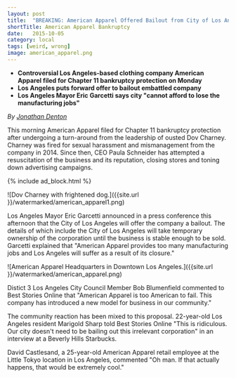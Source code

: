```yaml
---
layout: post
title:  "BREAKING: American Apparel Offered Bailout from City of Los Angeles"
shortTitle: American Apparel Bankruptcy
date:   2015-10-05
category: local
tags: [weird, wrong]
image: american_apparel.png
---
```

- __Controversial Los Angeles-based clothing company American Apparel filed for Chapter 11 bankruptcy protection on Monday__
- __Los Angeles puts forward offer to bailout embattled company__
- __Los Angeles Mayor Eric Garcetti says city "cannot afford to lose the manufacturing jobs"__


*By [Jonathan Denton](https://www.facebook.com/profile.php?id=100009311557342)*

This morning American Apparel filed for Chapter 11 bankruptcy protection after undergoing a turn-around from the leadership of ousted Dov Charney.  Charney was fired for sexual harassment and mismanagement from the company in 2014.  Since then, CEO Paula Schneider has attempted a resuscitation of the business and its reputation, closing stores and toning down advertising campaigns. 

{% include ad_block.html %}

![Dov Charney with frightened dog.]({{site.url }}/watermarked/american_apparel1.png)


Los Angeles Mayor Eric Garcetti announced in a press conference this afternoon that the City of Los Angeles will offer the company a bailout. The details of which include the City of Los Angeles will take temporary ownership of the corporation until the business is stable enough to be sold. Garcetti explained that "American Apparel provides too many manufacturing jobs and Los Angeles will suffer as a result of its closure." 

![American Apparel Headquarters in Downtown Los Angeles.]({{site.url }}/watermarked/american_apparel.png)


Distict 3 Los Angeles City Council Member Bob Blumenfield commented to Best Stories Online that "American Apparel is too American to fail. This company has introduced a new model for business in our community."

The community reaction has been mixed to this proposal. 22-year-old Los Angeles resident Marigold Sharp told Best Stories Online  "This is ridiculous. Our city doesn't need to be bailing out this irrelevant corporation" in an interview at a Beverly Hills Starbucks. 

David Castlesand, a 25-year-old American Apparel retail employee at the Little Tokyo location in Los Angeles, commented "Oh man. If that actually happens, that would be extremely cool."





